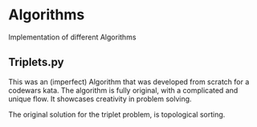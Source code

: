 # Algorithms
Implementation of different Algorithms

## Triplets.py
This was an (imperfect) Algorithm that was developed from scratch for a codewars kata. The algorithm is fully original, with a complicated and unique flow. It showcases creativity in problem solving. 

The original solution for the triplet problem, is topological sorting.
